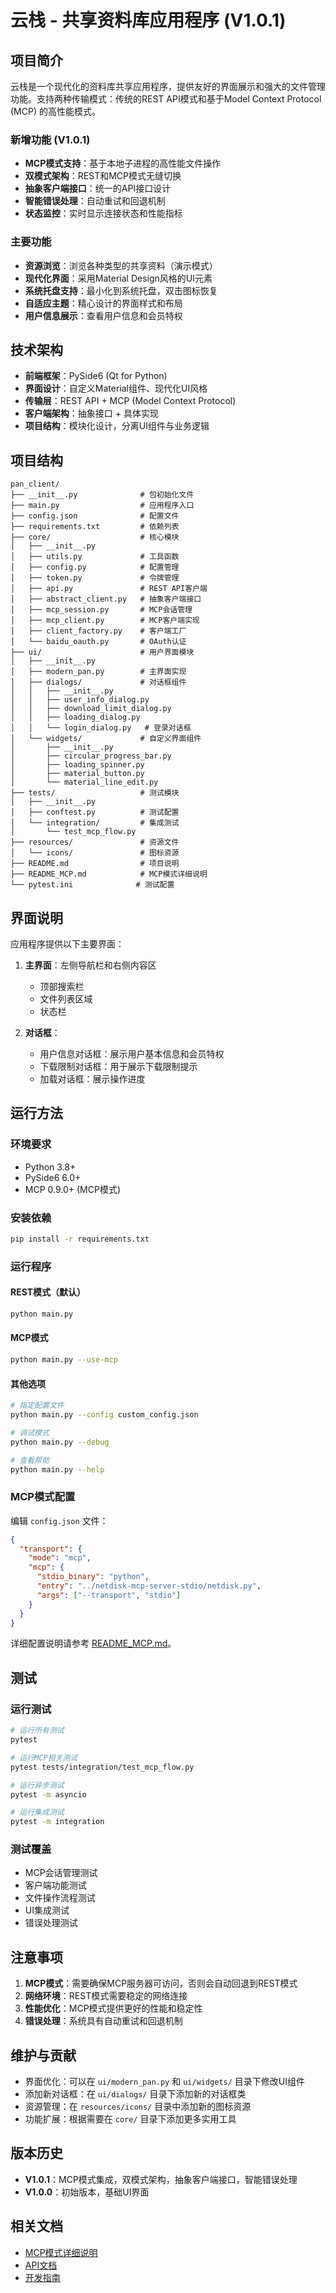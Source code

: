 # 云栈 - 共享资料库应用程序 (V1.0.1)

## 项目简介

云栈是一个现代化的资料库共享应用程序，提供友好的界面展示和强大的文件管理功能。支持两种传输模式：传统的REST API模式和基于Model Context Protocol (MCP) 的高性能模式。

### 新增功能 (V1.0.1)

- **MCP模式支持**：基于本地子进程的高性能文件操作
- **双模式架构**：REST和MCP模式无缝切换
- **抽象客户端接口**：统一的API接口设计
- **智能错误处理**：自动重试和回退机制
- **状态监控**：实时显示连接状态和性能指标

### 主要功能

- **资源浏览**：浏览各种类型的共享资料（演示模式）
- **现代化界面**：采用Material Design风格的UI元素
- **系统托盘支持**：最小化到系统托盘，双击图标恢复
- **自适应主题**：精心设计的界面样式和布局
- **用户信息展示**：查看用户信息和会员特权

## 技术架构

- **前端框架**：PySide6 (Qt for Python)
- **界面设计**：自定义Material组件、现代化UI风格
- **传输层**：REST API + MCP (Model Context Protocol)
- **客户端架构**：抽象接口 + 具体实现
- **项目结构**：模块化设计，分离UI组件与业务逻辑

## 项目结构

```
pan_client/
├── __init__.py              # 包初始化文件
├── main.py                  # 应用程序入口
├── config.json              # 配置文件
├── requirements.txt         # 依赖列表
├── core/                    # 核心模块
│   ├── __init__.py
│   ├── utils.py             # 工具函数
│   ├── config.py            # 配置管理
│   ├── token.py             # 令牌管理
│   ├── api.py               # REST API客户端
│   ├── abstract_client.py   # 抽象客户端接口
│   ├── mcp_session.py       # MCP会话管理
│   ├── mcp_client.py        # MCP客户端实现
│   ├── client_factory.py    # 客户端工厂
│   └── baidu_oauth.py       # OAuth认证
├── ui/                      # 用户界面模块
│   ├── __init__.py
│   ├── modern_pan.py        # 主界面实现
│   ├── dialogs/             # 对话框组件
│   │   ├── __init__.py
│   │   ├── user_info_dialog.py
│   │   ├── download_limit_dialog.py
│   │   ├── loading_dialog.py
│   │   └── login_dialog.py   # 登录对话框
│   └── widgets/             # 自定义界面组件
│       ├── __init__.py
│       ├── circular_progress_bar.py
│       ├── loading_spinner.py
│       ├── material_button.py
│       └── material_line_edit.py
├── tests/                   # 测试模块
│   ├── __init__.py
│   ├── conftest.py          # 测试配置
│   └── integration/         # 集成测试
│       └── test_mcp_flow.py
├── resources/               # 资源文件
│   └── icons/               # 图标资源
├── README.md                # 项目说明
├── README_MCP.md            # MCP模式详细说明
└── pytest.ini              # 测试配置
```

## 界面说明

应用程序提供以下主要界面：

1. **主界面**：左侧导航栏和右侧内容区
   - 顶部搜索栏
   - 文件列表区域
   - 状态栏

2. **对话框**：
   - 用户信息对话框：展示用户基本信息和会员特权
   - 下载限制对话框：用于展示下载限制提示
   - 加载对话框：展示操作进度

## 运行方法

### 环境要求
- Python 3.8+
- PySide6 6.0+
- MCP 0.9.0+ (MCP模式)

### 安装依赖

```bash
pip install -r requirements.txt
```

### 运行程序

#### REST模式（默认）
```bash
python main.py
```

#### MCP模式
```bash
python main.py --use-mcp
```

#### 其他选项
```bash
# 指定配置文件
python main.py --config custom_config.json

# 调试模式
python main.py --debug

# 查看帮助
python main.py --help
```

### MCP模式配置

编辑 `config.json` 文件：

```json
{
  "transport": {
    "mode": "mcp",
    "mcp": {
      "stdio_binary": "python",
      "entry": "../netdisk-mcp-server-stdio/netdisk.py",
      "args": ["--transport", "stdio"]
    }
  }
}
```

详细配置说明请参考 [README_MCP.md](README_MCP.md)。

## 测试

### 运行测试

```bash
# 运行所有测试
pytest

# 运行MCP相关测试
pytest tests/integration/test_mcp_flow.py

# 运行异步测试
pytest -m asyncio

# 运行集成测试
pytest -m integration
```

### 测试覆盖

- MCP会话管理测试
- 客户端功能测试
- 文件操作流程测试
- UI集成测试
- 错误处理测试

## 注意事项

1. **MCP模式**：需要确保MCP服务器可访问，否则会自动回退到REST模式
2. **网络环境**：REST模式需要稳定的网络连接
3. **性能优化**：MCP模式提供更好的性能和稳定性
4. **错误处理**：系统具有自动重试和回退机制

## 维护与贡献

- 界面优化：可以在 `ui/modern_pan.py` 和 `ui/widgets/` 目录下修改UI组件
- 添加新对话框：在 `ui/dialogs/` 目录下添加新的对话框类
- 资源管理：在 `resources/icons/` 目录中添加新的图标资源
- 功能扩展：根据需要在 `core/` 目录下添加更多实用工具

## 版本历史

- **V1.0.1**：MCP模式集成，双模式架构，抽象客户端接口，智能错误处理
- **V1.0.0**：初始版本，基础UI界面

## 相关文档

- [MCP模式详细说明](README_MCP.md)
- [API文档](docs/API.md)
- [开发指南](docs/DEVELOPMENT.md) 